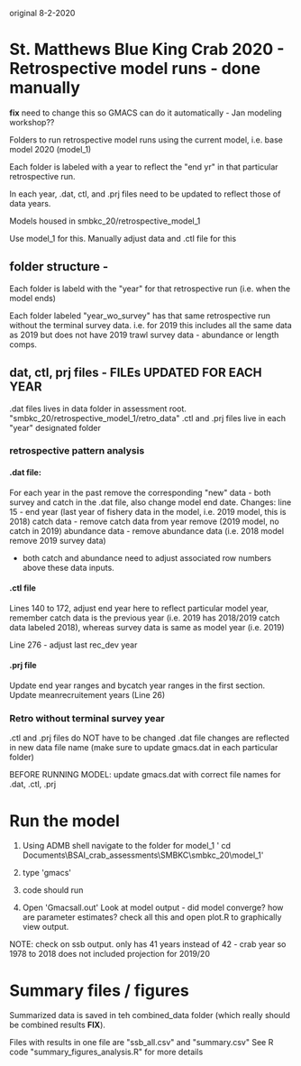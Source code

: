 original 8-2-2020
# St. Matthews Blue King Crab 2020 - Retrospective model runs - done manually 
**fix** need to change this so GMACS can do it automatically - Jan modeling workshop??

Folders to run retrospective model runs using the current model, i.e. base model 2020 (model_1)

Each folder is labeled with a year to reflect the "end yr" in that particular retrospective run.

In each year, .dat, ctl, and .prj files need to be updated to reflect those of data years.

Models housed in smbkc_20/retrospective_model_1

Use model_1 for this. Manually adjust data and .ctl file for this 

## folder structure - 
Each folder is labeld with the "year" for that retrospective run (i.e. when the model ends)

Each folder labeled "year_wo_survey" has that same retrospective run without the terminal survey data.
i.e. for 2019 this includes all the same data as 2019 but does not have 2019 trawl survey data - abundance or length comps.


## dat, ctl, prj files - FILEs UPDATED FOR EACH YEAR
.dat files lives in data folder in assessment root.  "smbkc_20/retrospective_model_1/retro_data"
.ctl and .prj files live in each "year" designated folder

### retrospective pattern analysis 
#### .dat file: 
For each year in the past remove the corresponding "new" data - both survey and catch in the .dat file, also change model end date. 
Changes: 
line 15 - end year (last year of fishery data in the model, i.e. 2019 model, this is 2018)
catch data - remove catch data from year remove (2019 model, no catch in 2019)
abundance data - remove abundance data (i.e. 2018 model remove 2019 survey data)
- both catch and abundance need to adjust associated row numbers above these data inputs.

#### .ctl file
Lines 140 to 172, adjust end year here to reflect particular model year, remember catch data is the previous year (i.e. 2019 has 2018/2019 catch data labeled 2018), whereas survey data is same as model year (i.e. 2019)

Line 276 - adjust last rec_dev year


#### .prj file 
Update end year ranges and bycatch year ranges in the first section. Update meanrecruitement years (Line 26)


### Retro without terminal survey year
.ctl and .prj files do NOT have to be changed
.dat file changes are reflected in new data file name (make sure to update gmacs.dat in each particular folder)


BEFORE RUNNING MODEL: 
update gmacs.dat with correct file names for .dat, .ctl, .prj

# Run the model
1) Using ADMB shell navigate to the folder for model_1
    ' cd Documents\BSAI_crab_assessments\SMBKC\smbkc_20\model_1'
    
2) type 'gmacs'

3) code should run

4) Open 'Gmacsall.out'
Look at model output - did model converge? how are parameter estimates? check all this and open plot.R to graphically view output.

NOTE: check on ssb output. only has 41 years instead of 42 - crab year so 1978 to 2018 does not included projection for 2019/20


# Summary files / figures 
Summarized data is saved in teh combined_data folder (which really should be combined results **FIX**).

Files with results in one file are "ssb_all.csv" and "summary.csv"
See R code "summary_figures_analysis.R" for more details


